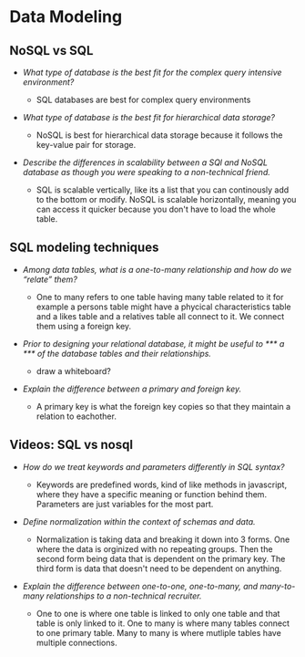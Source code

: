 # Data Modeling

## NoSQL vs SQL

- _What type of database is the best fit for the complex query intensive environment?_

  - SQL databases are best for complex query environments

- _What type of database is the best fit for hierarchical data storage?_

  - NoSQL is best for hierarchical data storage because it follows the key-value pair for storage.

- _Describe the differences in scalability between a SQl and NoSQL database as though you were speaking to a non-technical friend._

  - SQL is scalable vertically, like its a list that you can continously add to the bottom or modify. NoSQL is scalable horizontally, meaning you can access it quicker because you don't have to load the whole table.

## SQL modeling techniques

- _Among data tables, what is a one-to-many relationship and how do we “relate” them?_

  - One to many refers to one table having many table related to it for example a persons table might have a phycical characteristics table and a likes table and a relatives table all connect to it. We connect them using a foreign key.

- _Prior to designing your relational database, it might be useful to *** a *** of the database tables and their relationships._

  - draw a whiteboard?

- _Explain the difference between a primary and foreign key._

  - A primary key is what the foreign key copies so that they maintain a relation to eachother. 

## Videos: SQL vs nosql

- _How do we treat keywords and parameters differently in SQL syntax?_

  - Keywords are predefined words, kind of like methods in javascript, where they have a specific meaning or function behind them. Parameters are just variables for the most part.

- _Define normalization within the context of schemas and data._

  - Normalization is taking data and breaking it down into 3 forms. One where the data is orginized with no repeating groups. Then the second form being data that is dependent on the primary key. The third form is data that doesn't need to be dependent on anything. 

- _Explain the difference between one-to-one, one-to-many, and many-to-many relationships to a non-technical recruiter._

  - One to one is where one table is linked to only one table and that table is only linked to it. One to many is where many tables connect to one primary table. Many to many is  where mutliple tables have multiple connections. 
